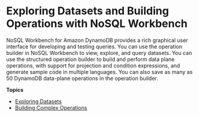 # Exploring Datasets and Building Operations with NoSQL Workbench<a name="workbench.querybuilder"></a>

NoSQL Workbench for Amazon DynamoDB provides a rich graphical user interface for developing and testing queries\. You can use the operation builder in NoSQL Workbench to view, explore, and query datasets\. You can use the structured operation builder to build and perform data plane operations, with support for projection and condition expressions, and generate sample code in multiple languages\. You can also save as many as 50 DynamoDB data\-plane operations in the operation builder\.

**Topics**
+ [Exploring Datasets](workbench.querybuilder.connect.md)
+ [Building Complex Operations](workbench.querybuilder.operationbuilder.md)